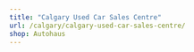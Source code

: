 ```yaml
---
title: "Calgary Used Car Sales Centre"
url: /calgary/calgary-used-car-sales-centre/
shop: Autohaus
---
```

